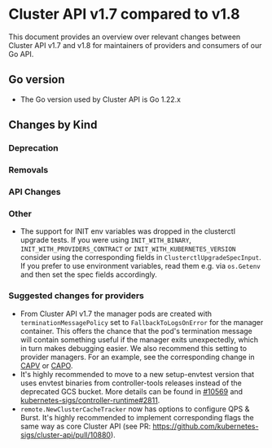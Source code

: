 # Cluster API v1.7 compared to v1.8

This document provides an overview over relevant changes between Cluster API v1.7 and v1.8 for
maintainers of providers and consumers of our Go API.

## Go version

- The Go version used by Cluster API is Go 1.22.x

## Changes by Kind

### Deprecation

### Removals

### API Changes

### Other

- The support for INIT env variables was dropped in the clusterctl upgrade tests. If you were using `INIT_WITH_BINARY`,
  `INIT_WITH_PROVIDERS_CONTRACT` or `INIT_WITH_KUBERNETES_VERSION` consider using the corresponding fields in `ClusterctlUpgradeSpecInput`.
  If you prefer to use environment variables, read them e.g. via `os.Getenv` and then set the spec fields accordingly.

### Suggested changes for providers

- From Cluster API v1.7 the manager pods are created with `terminationMessagePolicy` set to `FallbackToLogsOnError` for the manager container. This offers the chance that the pod's termination message will contain something useful if the manager exits unexpectedly, which in turn makes debugging easier. We also recommend this setting to provider managers. For an example, see the corresponding change in [CAPV](https://github.com/kubernetes-sigs/cluster-api-provider-vsphere/pull/2988) or [CAPO](https://github.com/kubernetes-sigs/cluster-api-provider-openstack/pull/2070).
- It's highly recommended to move to a new setup-envtest version that uses envtest binaries from controller-tools releases
  instead of the deprecated GCS bucket. More details can be found in [#10569](https://github.com/kubernetes-sigs/cluster-api/pull/10569)
  and [kubernetes-sigs/controller-runtime#2811](https://github.com/kubernetes-sigs/controller-runtime/pull/2811).
- `remote.NewClusterCacheTracker` now has options to configure QPS & Burst. It's highly recommended to implement corresponding flags
  the same way as core Cluster API (see PR: https://github.com/kubernetes-sigs/cluster-api/pull/10880).
